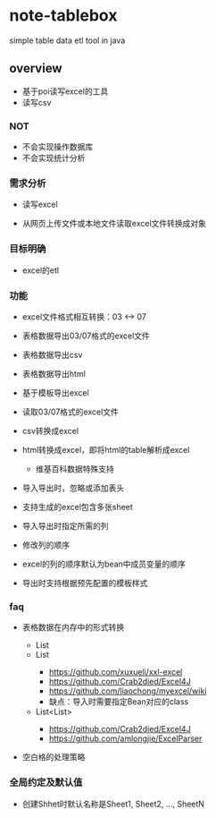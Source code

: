 # note-tablebox
simple table data etl tool in java

## overview
- 基于poi读写excel的工具
- 读写csv

### NOT
- 不会实现操作数据库
- 不会实现统计分析

### 需求分析
- 读写excel

- 从网页上传文件或本地文件读取excel文件转换成对象

### 目标明确
- excel的etl


### 功能

- excel文件格式相互转换：03 <-> 07

- 表格数据导出03/07格式的excel文件
- 表格数据导出csv
- 表格数据导出html
- 基于模板导出excel



- 读取03/07格式的excel文件
- csv转换成excel
- html转换成excel，即将html的table解析成excel
    - 维基百科数据特殊支持

- 导入导出时，忽略或添加表头
- 支持生成的excel包含多张sheet
- 导入导出时指定所需的列
- 修改列的顺序
- excel的列的顺序默认为bean中成员变量的顺序

- 导出时支持根据预先配置的模板样式


### faq

- 表格数据在内存中的形式转换     
    - List<Map>
    - List<Bean>
        - https://github.com/xuxueli/xxl-excel
        - https://github.com/Crab2died/Excel4J
        - https://github.com/liaochong/myexcel/wiki
        - 缺点：导入时需要指定Bean对应的class
    - List<List<String>> 
        - https://github.com/Crab2died/Excel4J
        - https://github.com/amlongjie/ExcelParser 


- 空白格的处理策略

### 全局约定及默认值

- 创建Shhet时默认名称是Sheet1, Sheet2, ..., SheetN



